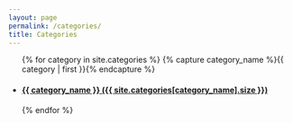 ```yaml
---
layout: page
permalink: /categories/
title: Categories
---
```

<ul class="posts-list">
  {% for category in site.categories %}
    {% capture category_name %}{{ category | first }}{% endcapture %}
    <li><h4><a href="{{ site.baseurl }}{{ category_name }}">{{ category_name }} ({{ site.categories[category_name].size }})</a></h4></li>
  {% endfor %}
</ul>

<!-- <div id="archives">
{% for category in site.categories %}
  <div class="archive-group">
    {% capture category_name %}{{ category | first }}{% endcapture %}
    <div id="#{{ category_name | slugize }}"></div>
    <p></p>
    <li>
    <h3 class="category-head">{{ category_name }}</h3>
    <a name="{{ category_name | slugize }}"></a>
    {% for post in site.categories[category_name] %}
    <article class="archive-item">
      <h4><a href="{{ site.baseurl }}{{ post.url }}">{{post.title}}</a></h4>
    </article>
    {% endfor %}
  </div>
{% endfor %}
</div> -->